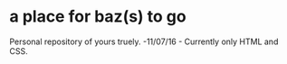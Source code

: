 # a place for baz(s) to go
Personal repository of yours truely. 
-11/07/16 - Currently only HTML and CSS.